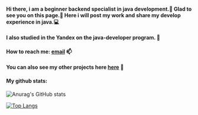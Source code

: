 #### Hi there, i am a beginner backend specialist in java development.👋 Glad to see you on this page.🤡 Here i will post my work and share my develop experience in java.💻
#### I also studied in the Yandex on the java-developer program. 🌱
#### How to reach me: <a href="ovabor1991@gmail.com">email</a> 📫
#### You can also see my other projects here <a href="https://gitlab.com/ovabor1991">here</a> 🚀

#### My github stats:
![Anurag's GitHub stats](https://github-readme-stats.vercel.app/api?username=Ovarbor&show_icons=true)



[![Top Langs](https://github-readme-stats.vercel.app/api/top-langs/?username=Ovarbor&layout=compact)](https://github.com/anuraghazra/github-readme-stats)

<!--
**Ovarbor/Ovarbor** is a ✨ _special_ ✨ repository because its `README.md` (this file) appears on your GitHub profile.

Here are some ideas to get you started:

- 🔭 I’m currently working on ...
- 🌱 I’m currently learning ...
- 👯 I’m looking to collaborate on ...
- 🤔 I’m looking for help with ...
- 💬 Ask me about ...
- 📫 How to reach me: <a href="mailto:vlad@webref.ru">Текст ссылки</a>
- 😄 Pronouns: ...
- ⚡ Fun fact: ...
-->
